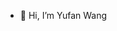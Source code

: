 - 👋 Hi, I’m Yufan Wang



<!---
Fange12306/Fange12306 is a ✨ special ✨ repository because its `README.md` (this file) appears on your GitHub profile.
You can click the Preview link to take a look at your changes.
--->
